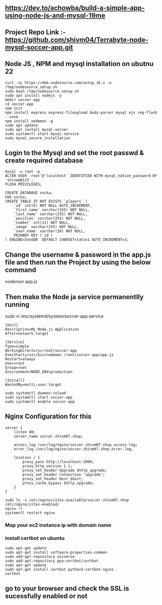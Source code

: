 ## https://dev.to/achowba/build-a-simple-app-using-node-js-and-mysql-19me
## Project Repo Link :- https://github.com/shivm04/Terrabyte-node-mysql-soccer-app.git

## Node JS , NPM and mysql installation on ubutnu 22 
```
curl -sL https://deb.nodesource.com/setup_16.x -o /tmp/nodesource_setup.sh
sudo bash /tmp/nodesource_setup.sh
sudo apt install nodejs -y
mkdir soccer-app
cd soccer-app
npm init
npm install express express-fileupload body-parser mysql ejs req-flash --save
npm install nodemon -g
sudo apt update
sudo apt install mysql-server
sudo systemctl start mysql.service
sudo mysql_secure_installation
```
## Login to the Mysql and set the root passwd & create required database
```
mysql -u root -p
ALTER USER 'root'@'localhost' IDENTIFIED WITH mysql_native_password BY 'shivam@123';
FLUSH PRIVILEGES;

CREATE DATABASE socka;
USE socka;
CREATE TABLE IF NOT EXISTS `players` (
    `id` int(5) NOT NULL AUTO_INCREMENT,
    `first_name` varchar(255) NOT NULL,
    `last_name` varchar(255) NOT NULL,
    `position` varchar(255) NOT NULL,
    `number` int(11) NOT NULL,
    `image` varchar(255) NOT NULL,
    `user_name` varchar(20) NOT NULL,
    PRIMARY KEY (`id`)
) ENGINE=InnoDB  DEFAULT CHARSET=latin1 AUTO_INCREMENT=1;
```

## Change the username & password in the app.js file and then run the Project by using the below command 
nodemon app.js

## Then make the Node ja service permanentlly running 

sudo vi /etc/systemd/system/soccer-app.service
```
[Unit]
Description=My Node.js Application
After=network.target

[Service]
Type=simple
WorkingDirectory=/root/soccer-app
ExecStart=/usr/bin/nodemon /root/soccer-app/app.js
Restart=always
User=root
Group=root
Environment=NODE_ENV=production

[Install]
WantedBy=multi-user.target
```
```
sudo systemctl daemon-reload
sudo systemctl start soccer-app
sudo systemctl enable soccer-app
```

## Nginx Configuration for this
```
server {
    listen 80;
    server_name soccer.shivm07.shop;

    access_log /var/log/nginx/soccer.shivm07.shop_access.log;
    error_log /var/log/nginx/soccer.shivm07.shop_error.log;

    location / {
        proxy_pass http://localhost:2000;
        proxy_http_version 1.1;
        proxy_set_header Upgrade $http_upgrade;
        proxy_set_header Connection 'upgrade';
        proxy_set_header Host $host;
        proxy_cache_bypass $http_upgrade;
    }
}
```
```
sudo ln -s /etc/nginx/sites-available/soccer.shivm07.shop /etc/nginx/sites-enabled/
nginx -t
systemctl restart nginx
```
### Map your ec2 instance ip with domain name 

### install certbot on ubuntu 
```
sudo apt-get update
sudo apt-get install software-properties-common
sudo add-apt-repository universe
sudo add-apt-repository ppa:certbot/certbot
sudo apt-get update
sudo apt-get install certbot python3-certbot-nginx
certbot
```
## go to your browser and check the SSL is sucessfully enabled or not 




